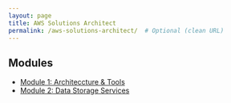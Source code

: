 ```yaml
---
layout: page
title: AWS Solutions Architect
permalink: /aws-solutions-architect/  # Optional (clean URL)
---
```

## Modules

- [Module 1: Architeccture & Tools](module01/)
- [Module 2: Data Storage Services](module02/)